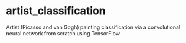 # artist_classification

Artist (Picasso and van Gogh) painting classification via a convolutional neural network from scratch using TensorFlow

